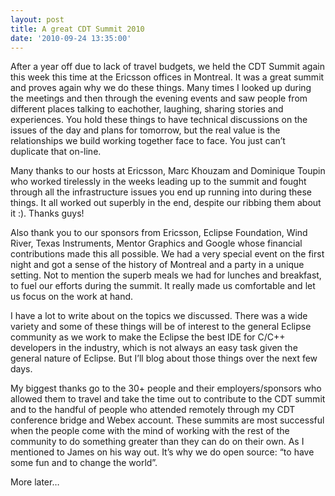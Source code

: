 ```yaml
---
layout: post
title: A great CDT Summit 2010
date: '2010-09-24 13:35:00'
---
```



After a year off due to lack of travel budgets, we held the CDT Summit again this week this time at the Ericsson offices in Montreal. It was a great summit and proves again why we do these things. Many times I looked up during the meetings and then through the evening events and saw people from different places talking to eachother, laughing, sharing stories and experiences. You hold these things to have technical discussions on the issues of the day and plans for tomorrow, but the real value is the relationships we build working together face to face. You just can’t duplicate that on-line.

Many thanks to our hosts at Ericsson, Marc Khouzam and Dominique Toupin who worked tirelessly in the weeks leading up to the summit and fought through all the infrastructure issues you end up running into during these things. It all worked out superbly in the end, despite our ribbing them about it :). Thanks guys!

Also thank you to our sponsors from Ericsson, Eclipse Foundation, Wind River, Texas Instruments, Mentor Graphics and Google whose financial contributions made this all possible. We had a very special event on the first night and got a sense of the history of Montreal and a party in a unique setting. Not to mention the superb meals we had for lunches and breakfast, to fuel our efforts during the summit. It really made us comfortable and let us focus on the work at hand.

I have a lot to write about on the topics we discussed. There was a wide variety and some of these things will be of interest to the general Eclipse community as we work to make the Eclipse the best IDE for C/C++ developers in the industry, which is not always an easy task given the general nature of Eclipse. But I’ll blog about those things over the next few days.

My biggest thanks go to the 30+ people and their employers/sponsors who allowed them to travel and take the time out to contribute to the CDT summit and to the handful of people who attended remotely through my CDT conference bridge and Webex account. These summits are most successful when the people come with the mind of working with the rest of the community to do something greater than they can do on their own. As I mentioned to James on his way out. It’s why we do open source: “to have some fun and to change the world”.

More later…


